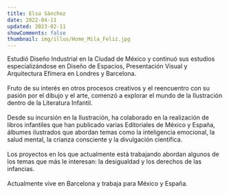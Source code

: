 ```yaml
---
title: Elsa Sánchez
date: 2022-04-11
updated: 2023-02-11
showComments: false
thumbnail: img/illus/Home_Mila_Feliz.jpg
---
```


Estudió Diseño Industrial en la Ciudad de México y continuó sus estudios especializándose en Diseño de Espacios, Presentación Visual y Arquitectura Efímera en Londres y Barcelona.
<br><br>
Fruto de su interés en otros procesos creativos y el reencuentro con su pasión por el dibujo y el arte, comenzó a explorar el mundo de la Ilustración dentro de la Literatura Infantil.
<br><br>
Desde su incursión en la Ilustración, ha colaborado en la realización de libros infantiles que han publicado varias Editoriales de México y España, álbumes ilustrados que abordan temas como la inteligencia emocional, la salud mental, la crianza consciente y la divulgación científica.
<br><br>
Los proyectos en los que actualmente está trabajando abordan algunos de los temas que más le interesan: la desigualdad y los derechos de las infancias.
<br><br>
Actualmente vive en Barcelona y trabaja para México y España.
